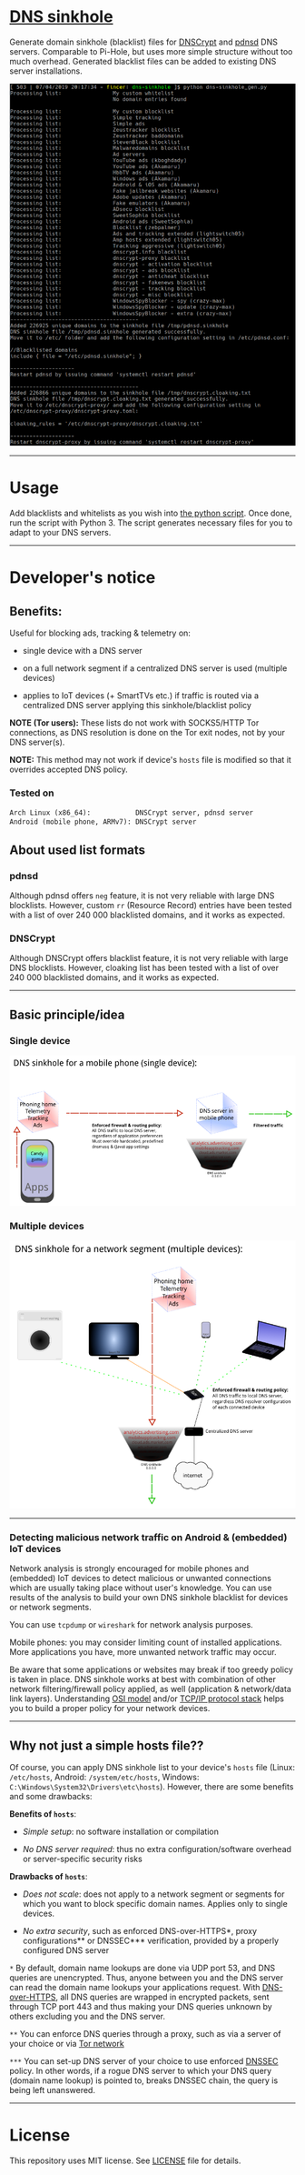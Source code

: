 # [DNS sinkhole](https://en.wikipedia.org/wiki/DNS_sinkhole)

Generate domain sinkhole (blacklist) files for [DNSCrypt](https://github.com/jedisct1/dnscrypt-proxy) and [pdnsd](http://members.home.nl/p.a.rombouts/pdnsd/) DNS servers. Comparable to Pi-Hole, but uses more simple structure without too much overhead. Generated blacklist files can be added to existing DNS server installations.

![](images/sample.png)

----------

# Usage

Add blacklists and whitelists as you wish into [the python script](data/dns-sinkhole_gen.py). Once done, run the script with Python 3. The script generates necessary files for you to adapt to your DNS servers.

----------

# Developer's notice

## Benefits:

Useful for blocking ads, tracking & telemetry on:

- single device with a DNS server

- on a full network segment if a centralized DNS server is used (multiple devices)

- applies to IoT devices (+ SmartTVs etc.) if traffic is routed via a centralized DNS server applying this sinkhole/blacklist policy

**NOTE (Tor users):** These lists do not work with SOCKS5/HTTP Tor connections, as DNS resolution is done on the Tor exit nodes, not by your DNS server(s).

**NOTE:** This method may not work if device's `hosts` file is modified so that it overrides accepted DNS policy.

### Tested on

```
Arch Linux (x86_64):           DNSCrypt server, pdnsd server
Android (mobile phone, ARMv7): DNSCrypt server
```

## About used list formats

### pdnsd

Although pdnsd offers `neg` feature, it is not very reliable with large DNS blocklists. However, custom `rr` (Resource Record) entries have been tested with a list of over 240 000 blacklisted domains, and it works as expected.

### DNSCrypt

Although DNSCrypt offers blacklist feature, it is not very reliable with large DNS blocklists. However, cloaking list has been tested with a list of over 240 000 blacklisted domains, and it works as expected.

----------

## Basic principle/idea

### Single device

![](images/dns-sinkhole_phone.png)

### Multiple devices

![](images/dns-sinkhole_network.png)

----------

### Detecting malicious network traffic on Android & (embedded) IoT devices

Network analysis is strongly encouraged for mobile phones and (embedded) IoT devices to detect malicious or unwanted connections which are usually taking place without user's knowledge. You can use results of the analysis to build your own DNS sinkhole blacklist for devices or network segments.

You can use `tcpdump` or `wireshark` for network analysis purposes.

Mobile phones: you may consider limiting count of installed applications. More applications you have, more unwanted network traffic may occur.

Be aware that some applications or websites may break if too greedy policy is taken in place. DNS sinkhole works at best with combination of other network filtering/firewall policy applied, as well (application & network/data link layers). Understanding [OSI model](https://en.wikipedia.org/wiki/OSI_model) and/or [TCP/IP protocol stack](https://en.wikipedia.org/wiki/Internet_protocol_suite) helps you to build a proper policy for your network devices.

----------

## Why not just a simple hosts file??

Of course, you can apply DNS sinkhole list to your device's `hosts` file (Linux: `/etc/hosts`, Android: `/system/etc/hosts`, Windows: `C:\Windows\System32\Drivers\etc\hosts`). However, there are some benefits and some drawbacks:

**Benefits of `hosts`**:

- _Simple setup_: no software installation or compilation

- _No DNS server required_: thus no extra configuration/software overhead or server-specific security risks

**Drawbacks of `hosts`**:

- _Does not scale_: does not apply to a network segment or segments for which you want to block specific domain names. Applies only to single devices.

- _No extra security_, such as enforced DNS-over-HTTPS*, proxy configurations** or DNSSEC*** verification, provided by a properly configured DNS server

`*` By default, domain name lookups are done via UDP port 53, and DNS queries are unencrypted. Thus, anyone between you and the DNS server can read the domain name lookups your applications request. With [DNS-over-HTTPS](https://en.wikipedia.org/wiki/DNS_over_HTTPS), all DNS queries are wrapped in encrypted packets, sent through TCP port 443 and thus making your DNS queries unknown by others excluding you and the DNS server.

`**` You can enforce DNS queries through a proxy, such as via a server of your choice or via [Tor network](https://en.wikipedia.org/wiki/Tor_(anonymity_network))

`***` You can set-up DNS server of your choice to use enforced [DNSSEC](https://en.wikipedia.org/wiki/Domain_Name_System_Security_Extensions) policy. In other words, if a rogue DNS server to which your DNS query (domain name lookup) is pointed to, breaks DNSSEC chain, the query is being left unanswered.

----------

# License

This repository uses MIT license. See [LICENSE](LICENSE) file for details.
